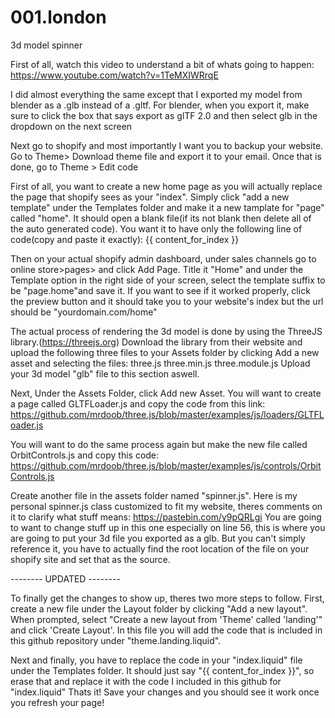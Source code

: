 # 001.london
3d model spinner


First of all, watch this video to understand a bit of whats going to happen:
https://www.youtube.com/watch?v=1TeMXIWRrqE

I did almost everything the same except that I exported my model from blender as a .glb instead of a .gltf. For blender, when you export it, make sure to click the box that says export as glTF 2.0 and then select glb in the dropdown on the next screen

Next go to shopify and most importantly I want you to backup your website. Go to Theme> Download theme file and export it to your email. Once that is done, go to Theme > Edit code

First of all, you want to create a new home page as you will actually replace the page that shopify sees as your "index". Simply click "add a new template" under the Templates folder and make it a new tamplate for "page" called "home". It should open a blank file(if its not blank then delete all of the auto generated code). You want it to have only the following line of code(copy and paste it exactly):
{{ content_for_index }}

Then on your actual shopify admin dashboard, under sales channels go to online store>pages> and click Add Page. Title it "Home" and under the Template option in the right side of your screen, select the template suffix to be "page.home"and save it. If you want to see if it worked properly, click the preview button and it should take you to your website's index but the url should be "yourdomain.com/home"

The actual process of rendering the 3d model is done by using the ThreeJS library.(https://threejs.org)
Download the library from their website and upload the following three files to your Assets folder by clicking Add a new asset and selecting the files:
three.js
three.min.js
three.module.js
Upload your 3d model "glb" file to this section aswell.

Next, Under the Assets Folder, click Add new Asset. You will want to create a page called GLTFLoader.js and copy the code from this link: https://github.com/mrdoob/three.js/blob/master/examples/js/loaders/GLTFLoader.js

You will want to do the same process again but make the new file called OrbitControls.js and copy this code: https://github.com/mrdoob/three.js/blob/master/examples/js/controls/OrbitControls.js

Create another file in the assets folder named "spinner.js". Here is my personal spinner.js class customized to fit my website, theres comments on it to clarify what stuff means: https://pastebin.com/y9pQRLgi
You are going to want to change stuff up in this one especially on line 56, this is where you are going to put your 3d file you exported as a glb. But you can't simply reference it, you have to actually find the root location of the file on your shopify site and set that as the source.

-------- UPDATED --------

To finally get the changes to show up, theres two more steps to follow.
First, create a new file under the Layout folder by clicking "Add a new layout". When prompted, select "Create a new layout from 'Theme' called 'landing'" and click 'Create Layout'. In this file you will add the code that is included in this github repository under "theme.landing.liquid".

Next and finally, you have to replace the code in your "index.liquid" file under the Templates folder. It should just say "{{ content_for_index }}", so erase that and replace it with the code I included in this github for "index.liquid"
Thats it! Save your changes and you should see it work once you refresh your page!
